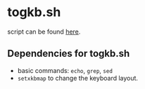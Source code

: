 # togkb.sh

script can be found [here](.../../togkb.sh).


## Dependencies for togkb.sh
- basic commands: `echo`, `grep`, `sed`
- `setxkbmap` to change the keyboard layout.

